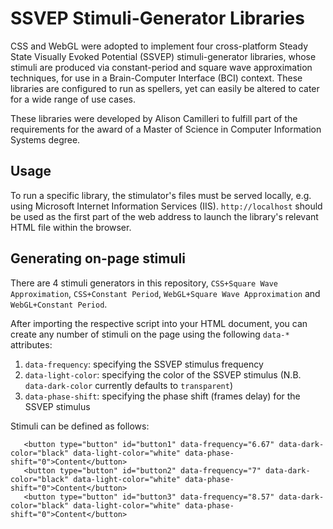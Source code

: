 # SSVEP Stimuli-Generator Libraries

CSS and WebGL were adopted to implement four cross-platform Steady State Visually Evoked Potential (SSVEP) stimuli-generator libraries, whose stimuli are produced via constant-period and square wave approximation techniques, for use in a Brain-Computer Interface (BCI) context. These libraries are configured to run as spellers, yet can easily be altered to cater for a wide range of use cases.

These libraries were developed by Alison Camilleri to fulfill part of the requirements for the award of a Master of Science in Computer Information Systems degree.

## Usage
To run a specific library, the stimulator's files must be served locally, e.g. using Microsoft Internet Information Services (IIS). ```http://localhost``` should be used as the first part of the web address to launch the library's relevant HTML file within the browser.

## Generating on-page stimuli

There are 4 stimuli generators in this repository, `CSS+Square Wave Approximation`, `CSS+Constant Period`, `WebGL+Square Wave Approximation` and `WebGL+Constant Period`.

After importing the respective script into your HTML document, you can create any number of stimuli on the page using the following `data-*` attributes:

1. `data-frequency`: specifying the SSVEP stimulus frequency
2. `data-light-color`: specifying the color of the SSVEP stimulus (N.B. `data-dark-color` currently defaults to `transparent`)
3. `data-phase-shift`: specifying the phase shift (frames delay) for the SSVEP stimulus

Stimuli can be defined as follows:

``` 
   <button type="button" id="button1" data-frequency="6.67" data-dark-color="black" data-light-color="white" data-phase-shift="0">Content</button>
   <button type="button" id="button2" data-frequency="7" data-dark-color="black" data-light-color="white" data-phase-shift="0">Content</button>
   <button type="button" id="button3" data-frequency="8.57" data-dark-color="black" data-light-color="white" data-phase-shift="0">Content</button>
```
